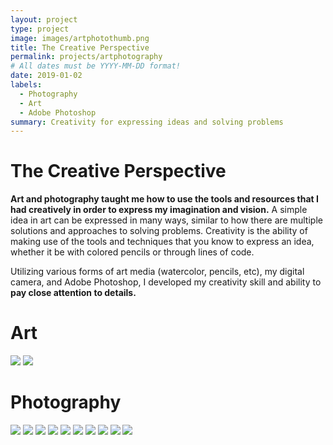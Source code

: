 ```yaml
---
layout: project
type: project
image: images/artphotothumb.png
title: The Creative Perspective
permalink: projects/artphotography
# All dates must be YYYY-MM-DD format!
date: 2019-01-02
labels:
  - Photography
  - Art
  - Adobe Photoshop
summary: Creativity for expressing ideas and solving problems
---
```


# The Creative Perspective
**Art and photography taught me how to use the tools and resources that I had creatively in order to express my imagination and vision.**  A simple idea in art can be expressed in many ways, similar to how there are multiple solutions and approaches to solving problems.  Creativity is the ability of making use of the tools and techniques that you know to express an idea, whether it be with colored pencils or through lines of code.

Utilizing various forms of art media (watercolor, pencils, etc), my digital camera, and Adobe Photoshop, I developed my creativity skill and ability to **pay close attention to details.**

# Art
<img class="ui left floated image" src="../images/gd14.png">
<img class="ui left floated image" src="../images/gd15.png">

# Photography
<img class="ui left floated image" src="../images/gd25.png">
<img class="ui left floated image" src="../images/gd16.png">
<img class="ui left floated image" src="../images/gd17.png">
<img class="ui left floated image" src="../images/gd18.png">
<img class="ui left floated image" src="../images/gd19.png">
<img class="ui left floated image" src="../images/gd20.png">
<img class="ui left floated image" src="../images/gd21.png">
<img class="ui left floated image" src="../images/gd22.png">
<img class="ui left floated image" src="../images/gd23.png">
<img class="ui left floated image" src="../images/gd24.png">

